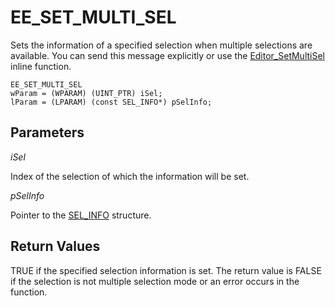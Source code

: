 # EE\_SET\_MULTI\_SEL

Sets the information of a specified selection when multiple selections
are available. You can send this message
explicitly or use the [Editor\_SetMultiSel](../macro/editor_setmultisel) inline function.

```
EE_SET_MULTI_SEL
wParam = (WPARAM) (UINT_PTR) iSel;
lParam = (LPARAM) (const SEL_INFO*) pSelInfo;
```

## Parameters

_iSel_

Index of the selection of which the information will be set.

_pSelInfo_

Pointer to the
[SEL\_INFO](../../plugin/structure/sel_info) structure.

## Return Values

TRUE if the specified selection information is set. The
return value is FALSE if the selection is not multiple selection mode or an
error occurs in the function.
